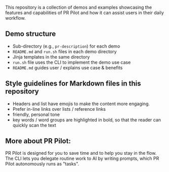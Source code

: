 This repository is a collection of demos and examples showcasing the features and capabilities of PR Pilot and 
how it can assist users in their daily workflow.

## Demo structure
- Sub-directory (e.g., `pr-description`) for each demo
- `README.md` and `run.sh` files in each demo directory
- Jinja templates in the same directory
- `run.sh` file uses the CLI to implement the demo use case
- `README.md` guides user / explains use case & benefits 

## Style guidelines for Markdown files in this repository
- Headers and list have emojis to make the content more engaging.
- Prefer in-line links over lists / reference links
- friendly, personal tone
- key words / word groups are highlighted in bold, so that the reader can quickly scan the text

## More about PR Pilot:
PR Pilot is designed for you to save time and to help you stay in the flow. 
The CLI lets you delegate routine work to AI by writing prompts, which PR Pilot
autonomously runs as "tasks".

